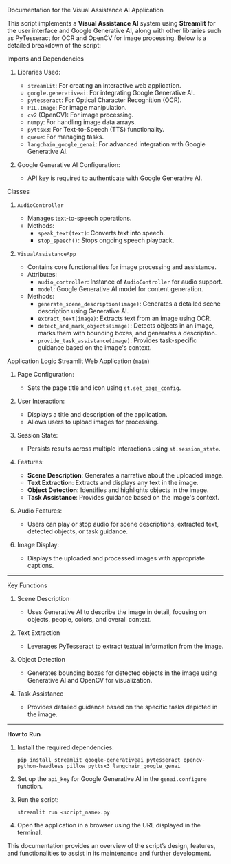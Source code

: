  Documentation for the Visual Assistance AI Application

This script implements a **Visual Assistance AI** system using **Streamlit** for the user interface and Google Generative AI, along with other libraries such as PyTesseract for OCR and OpenCV for image processing. Below is a detailed breakdown of the script:

Imports and Dependencies
1. Libraries Used:
   - `streamlit`: For creating an interactive web application.
   - `google.generativeai`: For integrating Google Generative AI.
   - `pytesseract`: For Optical Character Recognition (OCR).
   - `PIL.Image`: For image manipulation.
   - `cv2` (OpenCV): For image processing.
   - `numpy`: For handling image data arrays.
   - `pyttsx3`: For Text-to-Speech (TTS) functionality.
   - `queue`: For managing tasks.
   - `langchain_google_genai`: For advanced integration with Google Generative AI.

2. Google Generative AI Configuration:
   - API key is required to authenticate with Google Generative AI.


Classes
1. `AudioController`
   - Manages text-to-speech operations.
   - Methods:
     - `speak_text(text)`: Converts text into speech.
     - `stop_speech()`: Stops ongoing speech playback.

2. `VisualAssistanceApp`
   - Contains core functionalities for image processing and assistance.
   - Attributes:
     - `audio_controller`: Instance of `AudioController` for audio support.
     - `model`: Google Generative AI model for content generation.
   - Methods:
     - `generate_scene_description(image)`: Generates a detailed scene description using Generative AI.
     - `extract_text(image)`: Extracts text from an image using OCR.
     - `detect_and_mark_objects(image)`: Detects objects in an image, marks them with bounding boxes, and generates a description.
     - `provide_task_assistance(image)`: Provides task-specific guidance based on the image's context.



Application Logic
Streamlit Web Application (`main`)
1. Page Configuration:
   - Sets the page title and icon using `st.set_page_config`.

2. User Interaction:
   - Displays a title and description of the application.
   - Allows users to upload images for processing.

3. Session State:
   - Persists results across multiple interactions using `st.session_state`.

4. Features:
   - **Scene Description**: Generates a narrative about the uploaded image.
   - **Text Extraction**: Extracts and displays any text in the image.
   - **Object Detection**: Identifies and highlights objects in the image.
   - **Task Assistance**: Provides guidance based on the image's context.

5. Audio Features:
   - Users can play or stop audio for scene descriptions, extracted text, detected objects, or task guidance.

6. Image Display:
   - Displays the uploaded and processed images with appropriate captions.

---

Key Functions
1. Scene Description
   - Uses Generative AI to describe the image in detail, focusing on objects, people, colors, and overall context.

2. Text Extraction
   - Leverages PyTesseract to extract textual information from the image.

3. Object Detection
   - Generates bounding boxes for detected objects in the image using Generative AI and OpenCV for visualization.

4. Task Assistance
   - Provides detailed guidance based on the specific tasks depicted in the image.

---

 **How to Run**
1. Install the required dependencies:
   ```
   pip install streamlit google-generativeai pytesseract opencv-python-headless pillow pyttsx3 langchain_google_genai
   ```
2. Set up the `api_key` for Google Generative AI in the `genai.configure` function.

3. Run the script:
   ```
   streamlit run <script_name>.py
   ```
4. Open the application in a browser using the URL displayed in the terminal.




This documentation provides an overview of the script’s design, features, and functionalities to assist in its maintenance and further development.
